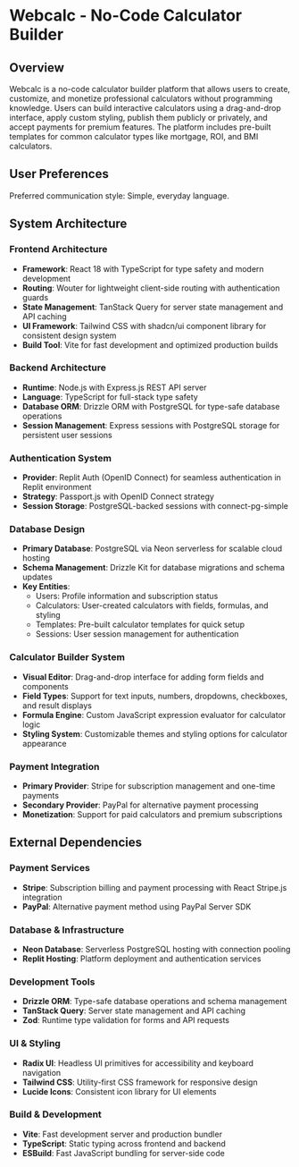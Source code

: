 # Webcalc - No-Code Calculator Builder

## Overview

Webcalc is a no-code calculator builder platform that allows users to create, customize, and monetize professional calculators without programming knowledge. Users can build interactive calculators using a drag-and-drop interface, apply custom styling, publish them publicly or privately, and accept payments for premium features. The platform includes pre-built templates for common calculator types like mortgage, ROI, and BMI calculators.

## User Preferences

Preferred communication style: Simple, everyday language.

## System Architecture

### Frontend Architecture
- **Framework**: React 18 with TypeScript for type safety and modern development
- **Routing**: Wouter for lightweight client-side routing with authentication guards
- **State Management**: TanStack Query for server state management and API caching
- **UI Framework**: Tailwind CSS with shadcn/ui component library for consistent design system
- **Build Tool**: Vite for fast development and optimized production builds

### Backend Architecture
- **Runtime**: Node.js with Express.js REST API server
- **Language**: TypeScript for full-stack type safety
- **Database ORM**: Drizzle ORM with PostgreSQL for type-safe database operations
- **Session Management**: Express sessions with PostgreSQL storage for persistent user sessions

### Authentication System
- **Provider**: Replit Auth (OpenID Connect) for seamless authentication in Replit environment
- **Strategy**: Passport.js with OpenID Connect strategy
- **Session Storage**: PostgreSQL-backed sessions with connect-pg-simple

### Database Design
- **Primary Database**: PostgreSQL via Neon serverless for scalable cloud hosting
- **Schema Management**: Drizzle Kit for database migrations and schema updates
- **Key Entities**:
  - Users: Profile information and subscription status
  - Calculators: User-created calculators with fields, formulas, and styling
  - Templates: Pre-built calculator templates for quick setup
  - Sessions: User session management for authentication

### Calculator Builder System
- **Visual Editor**: Drag-and-drop interface for adding form fields and components
- **Field Types**: Support for text inputs, numbers, dropdowns, checkboxes, and result displays
- **Formula Engine**: Custom JavaScript expression evaluator for calculator logic
- **Styling System**: Customizable themes and styling options for calculator appearance

### Payment Integration
- **Primary Provider**: Stripe for subscription management and one-time payments
- **Secondary Provider**: PayPal for alternative payment processing
- **Monetization**: Support for paid calculators and premium subscriptions

## External Dependencies

### Payment Services
- **Stripe**: Subscription billing and payment processing with React Stripe.js integration
- **PayPal**: Alternative payment method using PayPal Server SDK

### Database & Infrastructure
- **Neon Database**: Serverless PostgreSQL hosting with connection pooling
- **Replit Hosting**: Platform deployment and authentication services

### Development Tools
- **Drizzle ORM**: Type-safe database operations and schema management
- **TanStack Query**: Server state management and API caching
- **Zod**: Runtime type validation for forms and API requests

### UI & Styling
- **Radix UI**: Headless UI primitives for accessibility and keyboard navigation
- **Tailwind CSS**: Utility-first CSS framework for responsive design
- **Lucide Icons**: Consistent icon library for UI elements

### Build & Development
- **Vite**: Fast development server and production bundler
- **TypeScript**: Static typing across frontend and backend
- **ESBuild**: Fast JavaScript bundling for server-side code